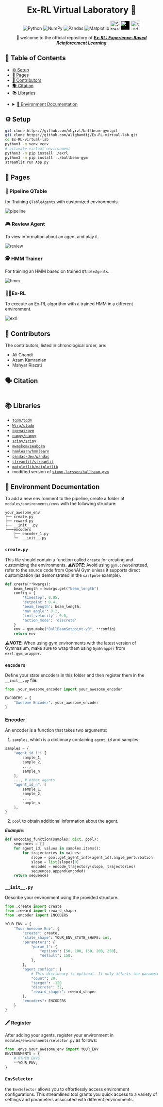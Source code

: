 <div align="center">

# Ex-RL Virtual Laboratory 🧪

![Python](https://img.shields.io/badge/python-3670A0?style=for-the-badge&logo=python&logoColor=ffdd54)
![NumPy](https://img.shields.io/badge/numpy-%23013243.svg?style=for-the-badge&logo=numpy&logoColor=white)
![Pandas](https://img.shields.io/badge/pandas-%23150458.svg?style=for-the-badge&logo=pandas&logoColor=white)
![Matplotlib](https://img.shields.io/badge/Matplotlib-%23ffffff.svg?style=for-the-badge&logo=Matplotlib&logoColor=black)
<img alt="Streamlit" src="assets/streamlit.jpg" height="30"/>
<img alt="Gym" src="https://www.gymlibrary.dev/_static/img/gym_logo_white.svg" height="30" style="background-color: black;"/>
<img alt="tqdm" src="https://avatars.githubusercontent.com/u/12731565?s=280&v=4" height="30" />

👋 welcome to the official repository of **_[Ex-RL: Experience-Based Reinforcement Learning]()_**

</div>

## 📖 Table of Contents

- [⚙️ Setup](#setup)
- [📄 Pages](#pages)
- [👥 Contributors](#contributors)
- [🗣️ Citation](#citation)
- [📚 Libraries](#libraries)

* <details>
      <summary>
          <a href="#doc">
          🔨 Environment Documentation
          </a>
      </summary>

    - [`create.py`](#createpy)
    - [`encoders`](#encoders)
    - [Encoder](#encoder)
    - [`__init__.py`](#init)
    - [🖊️ Register & `EnvSelector`](#register)

</details>

<a name="setup"></a>

## ⚙️ Setup

<a name="manual"></a>

```bash
git clone https://github.com/mhyrzt/ballbeam-gym.git
git clone https://github.com/alighandij/Ex-RL-virtual-lab.git 
cd Ex-RL-virtual-lab
python3 -m venv venv
# activate virtual environment
python3 -m pip install ./exrl
python3 -m pip install ../ballbeam-gym
streamlit run App.py
```

<a name="pages"></a>

## 📄 Pages

### 👷 Pipeline QTable

for Training `QTableAgents` with customized environments.

![pipeline](./assets/pipeline.gif)

### 🎮 Review Agent

To view information about an agent and play it.

![review](assets/review.gif)

### 🕵️ HMM Trainer

For training an HMM based on trained `QTableAgents`.

![hmm](assets/hmm.gif)

### 🏃‍♂️Ex-RL

To execute an Ex-RL algorithm with a trained HMM in a different environment.

![exrl](assets/exrl.gif)

<a name="contributors"></a>

## 👥 Contributors

The contributors, listed in chronological order, are:

- Ali Ghandi
- Azam Kamranian
- Mahyar Riazati

<a name="citation"></a>

## 🗣️ Citation

```bibtex

```

<a name="libraries"></a>

## 📚 Libraries

- [`tqdm/tqdm`](https://github.com/tqdm/tqdm)
- [`Wirg/stqdm`](https://github.com/Wirg/stqdm)
- [`openai/gym`](https://github.com/openai/gym)
- [`numpy/numpy`](https://github.com/numpy/numpy)
- [`scipy/scipy`](https://github.com/scipy/scipy)
- [`mwaskom/seaborn`](https://github.com/mwaskom/seaborn)
- [`hmmlearn/hmmlearn`](https://github.com/hmmlearn/hmmlearn)
- [`pandas-dev/pandas`](https://github.com/pandas-dev/pandas)
- [`streamlit/streamlit`](https://github.com/streamlit/streamlit)
- [`matplotlib/matplotlib`](https://github.com/matplotlib/matplotlib)
- modified version of [`simon-larsson/ballbeam-gym`](https://github.com/simon-larsson/ballbeam-gym)

<a name="doc"></a>

## 🔨 Environment Documentation

To add a new environment to the pipeline, create a folder at `modules/environments/envs` with the following structure:

```text
your_awesome_env
├── create.py
├── reward.py
├── __init__.py
└───encoders
    ├── encoder_1.py
    └─  __init__.py
```

<a name="cretepy"></a>

### `create.py`

This file should contain a function called `create` for creating and customizing the environments.
_**⚠️NOTE**_: Avoid using `gym.create`instead, refer to the source code from OpenAI Gym unless it supports direct customization (as demonstrated in the `cartpole` example).

```python
def create(**kwargs):
    beam_length = kwargs.get("beam_length")
    config = {
        'timestep': 0.05,
        'setpoint': 0.4,
        'beam_length': beam_length,
        'max_angle': 0.2,
        'init_velocity': 0.0,
        'action_mode': 'discrete'
    }
    env = gym.make("BallBeamSetpoint-v0", **config)
    return env
```

_**⚠️NOTE**_: When using gym environments with the latest version of Gymnasium, make sure to wrap them using `GymWrapper` from `exrl.gym_wrapper`.

<a name="encoders"></a>

### `encoders`

Define your state encoders in this folder and then register them in the `__init__.py` file:

```python
from .your_awesome_encoder import your_awesome_encoder

ENCODERS = {
    "Awesome Encoder": your_awesome_encoder
}
```

<a name="encoder"></a>

### Encoder

An encoder is a function that takes two arguments:

1. `samples`, which is a dictionary containing `agent_id` and samples:

```python
samples = {
    "agent_id_1": [
        sample_1,
        sample_2,
        ...,
        sample_n
    ],
    ..., # other agents
    "agent_id_n": [
        sample_1,
        sample_2,
        ...,
        sample_n
    ],
}
```

2. `pool` to obtain additional information about the agent.

**_Example_**:

```python
def encoding_function(samples: dict, pool):
    sequences = []
    for agent_id, values in samples.items():
        for trajectories in values:
            slope = pool.get_agent_info(agent_id).angle_perturbation
            slope = list(slope)[0]
            encoded = encode_trajectory(slope, trajectories)
            sequences.append(encoded)
    return sequences
```

<a name="init"></a>

### `__init__.py`

Describe your environment using the provided structure.

```python
from .create import create
from .reward import reward_shaper
from .encoder import ENCODERS

YOUR_ENV = {
    "Your Awesome Env": {
        "create": create,
        "state_shape": YOUR_ENV_STATE_SHAPE: int,
        "parameters": {
            "param_1": {
                "options": [50, 100, 150, 200, 250],
                "default": 150,
            },
        },
        "agent_configs": {
            # This dictionary is optional. It only affects the parameter selection and makes the process more convenient.
            "count": 20,
            "target": -120
            "discrete": 32,
            "reward_shaper": reward_shaper
        },
        "encoders": ENCODERS
    }
}
```

<a name="register"></a>

### 🖊️ Register

After adding your agents, register your environment in `modules/environments/selector.py` as follows:

```python
from .envs.your_awesome_env import YOUR_ENV
ENVIRONMENTS = {
    # OTHER ENVS
    **YOUR_ENV,
}
```

### `EnvSelector`

the `EnvSelector` allows you to effortlessly access environment configurations. This streamlined tool grants you quick access to a variety of settings and parameters associated with different environments.
